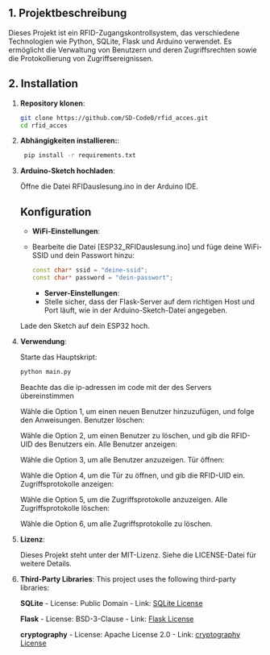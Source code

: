 ## 1. Projektbeschreibung

Dieses Projekt ist ein RFID-Zugangskontrollsystem, das verschiedene Technologien wie Python, SQLite, Flask und Arduino verwendet. Es ermöglicht die Verwaltung von Benutzern und deren Zugriffsrechten sowie die Protokollierung von Zugriffsereignissen.

## 2. Installation

1. **Repository klonen**:
   ```sh
   git clone https://github.com/SD-Code0/rfid_acces.git
   cd rfid_acces

2. **Abhängigkeiten installieren:**:
   ```sh
    pip install -r requirements.txt

3. **Arduino-Sketch hochladen**:

    Öffne die Datei RFIDauslesung.ino in der Arduino IDE.
    ## Konfiguration

    - **WiFi-Einstellungen**:
    - Bearbeite die Datei [ESP32_RFIDauslesung.ino] und füge deine WiFi-SSID und dein Passwort hinzu:
        ```c++
        const char* ssid = "deine-ssid";
        const char* password = "dein-passwort";
        ```

        - **Server-Einstellungen**:
        - Stelle sicher, dass der Flask-Server auf dem richtigen Host und Port läuft, wie in der Arduino-Sketch-Datei angegeben.
        
    Lade den Sketch auf dein ESP32 hoch.

4. **Verwendung**:

    Starte das Hauptskript:
    ```sh
    python main.py
    ```

    Beachte das die ip-adressen im code mit der des Servers übereinstimmen
  

    Wähle die Option 1, um einen neuen Benutzer hinzuzufügen, und folge den Anweisungen.
    Benutzer löschen:

    Wähle die Option 2, um einen Benutzer zu löschen, und gib die RFID-UID des Benutzers ein.
    Alle Benutzer anzeigen:

    Wähle die Option 3, um alle Benutzer anzuzeigen.
    Tür öffnen:

    Wähle die Option 4, um die Tür zu öffnen, und gib die RFID-UID ein.
    Zugriffsprotokolle anzeigen:

    Wähle die Option 5, um die Zugriffsprotokolle anzuzeigen.
    Alle Zugriffsprotokolle löschen:

    Wähle die Option 6, um alle Zugriffsprotokolle zu löschen.

5. **Lizenz**:

    Dieses Projekt steht unter der MIT-Lizenz. Siehe die LICENSE-Datei für weitere Details. 

6. **Third-Party Libraries**:
    This project uses the following third-party libraries:

    **SQLite**
         - License: Public Domain
         - Link: [SQLite License](https://www.sqlite.org/copyright.html)

    **Flask**
        - License: BSD-3-Clause
        - Link: [Flask License](https://github.com/pallets/flask/blob/main/LICENSE.rst)

    **cryptography**
        - License: Apache License 2.0
        - Link: [cryptography License](https://github.com/pyca/cryptography/blob/main/LICENSE)
    

